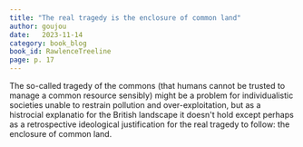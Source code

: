 ```yaml
---
title: "The real tragedy is the enclosure of common land"
author: goujou
date:   2023-11-14
category: book_blog
book_id: RawlenceTreeline
page: p. 17
---
```

The so-called tragedy of the commons (that humans cannot be trusted to manage a common resource sensibly) might be a problem for individualistic societies unable to restrain pollution and over-exploitation, but as a histrocial explanatio for the British landscape it doesn't hold except perhaps as a retrospective ideological justification for the real tragedy to follow: the enclosure of common land.
